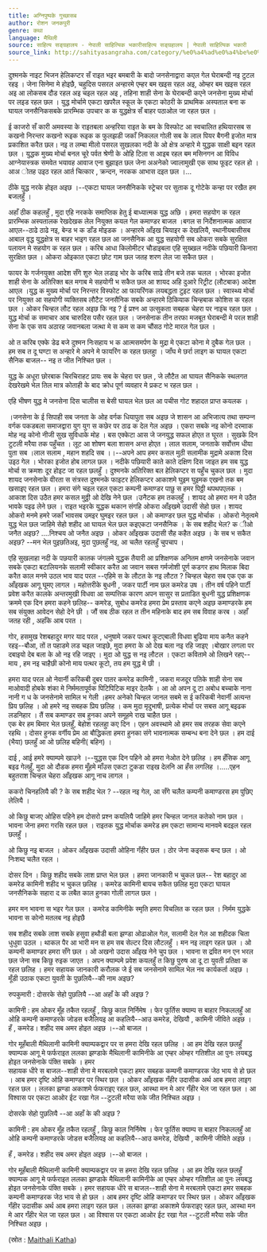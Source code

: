 ```yaml
---
title: अग्‍निपुष्‍पके गुच्‍छासब
author: रोशन जनकपुरी
genre: कथा
language: मैथिली
source: साहित्य सङ्ग्रहालय - नेपाली साहित्यिक भकारीसाहित्य सङ्ग्रहालय | नेपाली साहित्यिक भकारी
source_link: http://sahityasangraha.com/category/%e0%a4%ad%e0%a4%be%e0%a4%b7%e0%a4%be-%e0%a4%ad%e0%a4%be%e0%a4%b7%e0%a5%80-%e0%a4%b8%e0%a4%be%e0%a4%b9%e0%a4%bf%e0%a4%a4%e0%a5%8d%e0%a4%af/%e0%a4%ae%e0%a5%88%e0%a4%a5%e0%a4%bf%e0%a4%b2%e0%a5%80-%e0%a4%b0%e0%a4%9a%e0%a4%a8%e0%a4%be/
---
```


दुश्‍मनके नाइट भिजन हेलिकप्‍टर सँ राइत भइर बमबारी के बादो जनसेनाद्वारा कएल गेल घेराबन्‍दी नइ टुटल रहइ । जेना सिनेमा मे होइछै, चहुदिस पसरल अन्‍हारमे एम्‍हर बम खइस रहल अइ, ओम्‍हर बम खइस रहल अइ आ लोकसब दौड रहल अइ चइल रहल अइ , तहिना शाही सेना के घेराबन्‍दी कएने जनसेना मुख्‍य मोर्चा पर लइड रहल छल । युद्ध मोर्चामे एकटा खपरैल स्‍कूल के एकटा कोठरी के प्राथमिक अस्‍पताल बना क घायल जनसैनिकसबके प्रारम्‍भिक उपचार क क युद्धक्षेत्र सँ बाहर पठाओल जा रहल छल ।

ई काजरो सँ कारी अमवस्‍या के राइतबला अन्‍हरिया राइत के बम के विस्‍फोट आ स्‍वचालित हथियारसब स कखनो निरन्‍तर कखनो रूइक रूइक क फुलझडी जकाँ निकलल गोली सब के लाल पियर बैगनी इजोत मात्र प्रकाशित करैत छल। नइ त लम्‍बा मीलो पसरल सुखलका नदी के ओ क्षेत्र अन्‍हारे मे युद्धक साक्षी बइन रहल छल । युद्धक मुख्‍य मोर्चा बनल चूरे पर्वत श्रेणी के ओहि टिला स आइब रहल बम मसिनगन आ विविध आग्‍नेयास्‍त्रक समवेत भयावह आवाज एना बुझाइत छल जेना अअनेको ज्‍वालामुखी एक साथ फूइट रहल हो । आअ ोतह उइठ रहल आर्त चित्‍कार , क्रन्‍दन, नरकक आभास दइत छल ।...

ठीके युद्ध नरके होइत अइछ ।--एकटा घायल जनसैनिकके स्‍ट्रेचर पर सुताक दू गोटेके कन्‍हा पर रखैत हम बजलहुँ ।

अहाँ ठीक कहलहुँ , मुदा एहि नरकके समाप्‍तिक हेतु ई बाध्‍यात्‍मक युद्ध अछि । हमरा सहयोग क रहल प्रारम्‍भिक अस्‍पतालक रेखदेखक लेल नियुक्त कयल गेल कमाण्‍डर बाजल ।बगल स निर्देशनात्‍मक आवाज आएल--ठाढे ठाढे नइ, बेन्‍ड भ क डाँड मोइडक । अन्‍हारमे आँइख चियाइर क देखलियै, स्‍थानीयबासीसब आबाल वृद्ध युद्धक्षेत्र स बाहर भाइग रहल छल आ जनसैनिक आ युद्ध सहयोगी सब ओकरा सबके सुरक्षित पलायन मे सहयोग क रहल छल । करिब आधा किलोमीटर चौडाइबला एहि सुख्‍खल नदीके पछियारी किनारा सुरक्षित छल । ओकरा ओइकात एकटा छोट गाम छल जतह शरण लेल जा सकैत छल ।

फायर के गर्जनयुक्त आदेश सँगे शुरु भेल लडाइ भोर के करिब साढे तीन बजे तक चलल । भोरका इजोत शाही सेना के अतिरिक्त बल मगाब मे सहयोगी भ सकैत छल आ शायद अहि दुआरे रिट्रीट (लौटबाक) आदेश आएल ।युद्ध क मुख्‍य मोर्चा पर निरन्‍तर विस्‍फोट आ फायरिंगक लयबद्धता टुइट रहल छल । स्‍वास्‍थ्‍य मोर्चा पर नियुक्त आ सहयोगी व्‍यक्तिसब लौटैट जनसैनिक सबके अन्‍हारमे ठिकियाक चिन्‍हबाक कोशिस क रहल छल । ओकर चिन्‍हल लौट रहल अइछ कि नइ ? ई प्रश्‍न आ उत्‍सुकता सबहक चेहरा पर नाइच रहल छल ।युद्ध मोर्चा क समाचार आब चारुदिस पसैर रहल छल । जनसेनाक तीन तरफा मजबूत घेराबन्‍दी मे परल शाही सेना के एक सय अठारह जवानबला जत्‍था मे स कम स कम चौंसठ गोटे मारल गेल छल ।

ओ त करिब एक्‍के डेढ बजे दुश्‍मन निःसहाय भ क आत्‍मसमर्पण के मुद्रा मे एकटा कोना मे दुबैक गेल छल । हम सब त दू घण्‍टा स अन्‍हारे मे अपने मे फायरिंग क रहल छलहुा । जाँघ मे छर्रा लाइग क घायल एकटा सैनिक बाजल-- नइ त जीत निश्‍चित छल ।

युद्ध के अधूरा छोरबाक चिरचिराहट प्रायः सब के चेहरा पर छल , जे लौटैत आ घायल सैनिकके स्‍थलगत देखरेखमे भेल तिल मात्र कोताही के बाद क्रोध पूर्ण व्‍यवहार मे प्रकट भ रहल छल ।

एहि भीषण युद्ध मे जनसेना दिस चालीस स बेसी घायल भेल छल आ पचीस गोट शहादत प्राप्‍त कयलक ।

।जनसेना के ई सिपाही सब जनता के ओह वर्गक धियापुता सब अइछ जे शासन आ अभिजात्‍य तथा सम्‍पन्‍न वर्गक पकडबला समाजद्वारा युग युग स कछेर पर ठाढ क देल गेल अइछ । एकरा सबके नइ कोनो दरमााक मोह नइ कोनो नीजी सुख सुविधाके मोह । बस एक्‍केटा आस जे जनयुद्ध सफल होएत त घूरत । सुखके दिन टुटली मरैया तक पहुँचत । लूट आ शोषण बला शासन अन्‍त होएत । लाल सलाम, जनताके सर्वोत्तम धीया पुता सब ।लाल सलाम , महान शहदि सब ।।--अपने आप हमर कसल मुठी सलामीक मुद्रामे अकाश दिस उइठ गेल । भोरका इजोत होब लागल छल । नदीके पछियारी काते काते दक्षिण दिस जाइत हम सब युद्ध मोर्चा स क्रमशः दूर होइट जा रहल छलहुँ । दुश्‍मनके अतिरिक्त बल हेलिकप्‍टर स पहुँच चुकल छल । मुदा शायद जनसेनाके वीरता स संत्रस्‍त दुश्‍मनके फाइटर हेलिकप्‍टर आकाशमे घुइम घुइमक एखनो तक बम खसाइए रहल छल । हमरा संगे चइल रहल एकटा कम्‍पनी कमाण्‍डर पाछु स हमर पिठ्ठी थपथपएलक ।आकाश दिस उठैत हमर कसल मुठ्ठी ओ देखि नेने छल ।उनैटक हम तकलहुँ । शायद ओ हमरा मन मे उठैत भावके पइढ लेने छल । राइत भइरके युद्धक थकान संगहि ओकरा आँइखमे उदासी सेहो छल । शायद ओकरो मनमे हमरे जकाँ भावसब उमइर घुमइर रहल छल । ओ कमाण्‍डर छल युद्ध मोर्चाक । ओकरो नेतृत्‍वमे युद्ध भेल छल जाहिमे सेहो शहीद आ घायल भेल छल कइएकटा जनसैनिक । के सब शहीद भेल? क ीओ जनैत अइछ? ....निश्‍चय ओ जनैत अइछ । ओकर आँइखक उदासी सैह कहैत अइछ । के सब भ सकैत अइछ? --मन भेल पुइछतिअइ, मुदा पुछलहुँ नइ, आ चलैत रहलहुँ चुपचाप ।

एहि सुखलाहा नदी के पछयारी कातक जंगलमे युद्धक तैयारी आ प्रशिक्षणक अनितम क्षणमे जनसेनाके जवान सबके एकटा बटालियनके सलामी स्‍वीकार करैत आ जवान सबस गर्मजोशी पूर्ण कडगर हाथ मिलाक बिदा करैत काल मनमे उठल भाव याद परल --एहिमे स के लौटत के नइ लौटत ? चिन्‍हल चेहरा सब एक एक क आँइखक आगू घूमए लागल । महोत्तरीके बुधनी , जकर पार्टी नाम छल कमरेड उष । तीन वर्ष पहिने पार्टी प्रवेश करैत कालके अन्‍तरमुखी विधवा आ सम्‍पत्तिक कारण अपन सासुर स प्रताडित बुधनी युद्ध प्रशिक्षणक क्रममे एक दिन हमरा कहने छलिह-- कमरेड, सुबोध कमरेड हमरा प्रेम प्रस्‍ताव कएने अइछ कमाण्‍डरके हम सब संयुक्त आवेदन सेहो देने छी । जौं सब ठीक रहल त तीन महिनाके बाद हम सब विवाह करब । अहाँ जतह रही , अहाँके आब परत ।

गोर, हसमुख रेशबहादुर मगर याद परल , धनुषामे जकर पत्‍थर कूटएबाली विधवा बुढिया माय कनैत कहने रहइ--बौआ, तों त पहाडमे लड चइल जाइछे, मुदा हमरा के ओ देख बला नइ रहि जाइए ।बोखार लगला पर दबाइयो देब बला के ओ नइ रहि जाइए । मुदा ओ युद्ध स नइ लौटल । एकटा कवितामे ओ लिखने रहए-- माय , हम नइ चाहैछी कोनो माय पत्‍थर कूटो, तय हम युद्ध मे छी ।

हमरा याद परल ओ नेवार्नी करिकबी दुबर पातर कमरेड कामिनी , जकरा मजदूर पतिके शाही सेना सब माओवादी होबके शंका मे निर्ममतापूर्वक पिटिपिटिक माइर देलकै । आ ओ अपन दू टा अबोध बच्‍चाके नाना नानी ग ध के जनसेनामे सामिल भ गेली ।हमर अनेको चिन्‍हल जानल सबमे स ई करिकबी नेवार्नी अत्‍यन्‍त प्रिय छलिह । ओ हमरे नइ सबहक प्रिय छलिह । कम मुदा मृदुभाषी, प्रत्‍येक मोर्चा पर सबस आगू बइढक लडनिहार । तैं सब कमाण्‍डर सब हुनका अपने समूहमे राख चाहैत छल ।  
एक बेर हम बिमार भेल छलहुँ, बेहोश रहलहुा कए दिन । एहन अवस्‍थामे ओ हमर सब तरहक सेवा कएने रहथि । दोसर हुनक वर्गीय प्रेम आ बौद्धिकता हमरा हुनका संगे भावनात्‍मक सम्‍बन्‍ध बना देने छल । हम दाई (भैया) छलहुँ आ ओ छलिह बहिनी( बहिन) ।

दाई , आई हमरे क्‍याम्‍पमे खाउने ।--युद्धस एक दिन पहिने ओ हमरा नेओत देने छलिह । हम हँसिक आगू बइढ गेलहुँ, मुदा ओ दौडक हमरा मूँहमे माँउस एकटा टुकडा राइख देलनि आ हँस लगलिह ।.....एहन बहुतराश चिन्‍हल चेहरा आँइखक आगू नाच लागल ।

ककरो चिनहलियै की ? के सब शहीद भेल ? --रहल नइ गेल, आ सँगे चलैत कम्‍पनी कमाण्‍डरस हम पुछिए लेलियै ।

ओ किछु बाजए ओहिस पहिने हम दोसरो प्रश्‍न कयलियै जाहिमे हमर चिन्‍हल जानल कतेको नाम छल । भावना जेना हमरा गरसि रहल छल । राइतक युद्ध मोर्चाक कमरेड हम एकटा सामान्‍य मानवमे बदइल रहल छलहुँ ।

ओ किछु नइ बाजल । ओकर आँइखक उदासी ओहिना गँहीर छल । ठोर जेना कइसक बन्‍द छल । ओ निःशब्‍द चलैत रहल ।

दोसर दिन । किछु शहीद सबके लाश प्राप्‍त भेल छल । हमरा जानकारी भ चुकल छल-- रेश बहादुर आ कमरेड कामिनी शहीद भ चुकल छलिह । कमरेड कामिनी बायच सकैत छलिह मुदा एकटा घायल जनसैनिकके सहारा द क लबैत काल हुनका गोली लागल छल ।

हमर मन भावना स भइर गेल छल । कमरेड कामिनीके स्‍मृति हमरा विचलित क रहल छल । निर्मम युद्धके भावना स कोनो मतलब नइ होइछै

सब शहीद सबके लाश सबके हसुवा हथौडी बला झण्‍डा ओढाओल गेल, सलामी देल गेल आ शहीदक चिता धुधुवा उठल । थाकल पैर आ भारी मन स हम सब सेल्‍टर दिस लौटलहुँ । मन नइ लाइग रहल छल । ओ कम्‍पनी कमाण्‍डर हमरा सँगे छल । ओ अखनो उदास आँइख नेने चुप छल । भावना स द्रवित मन एन भरल छल जेना सब किछु रुइक जाएत । अपन क्‍याम्‍पमे प्रवेश कयलहुँ त किछु पुरुष आ दू टा युवती प्रतिक्षा क रहल छलिह । हमर सहायक जानकारी करौलक जे ई सब जनसेनामे सामिल भेल नव कार्यकर्ता अइछ । मूँडी उठाक एकटा युवती के पुछलियै--की नाम अइछ?

रुपकुमारी : दोसरके सेहो पुछलियै --आ अहाँ के की अइछ ?

कामिनी : हम ओकर मूँह तकैत रहलहुँ , किछु काल निर्निमेष । फेर फूर्तिस क्‍याम्‍प स बाहार निकललहुँ आ ओहि कम्‍पनी कमाण्‍डरके जोडस बजैलियइ आ कहलियै--आउ कमरेड, देखियौ , कामिनी जीविते अइछ ।  
हँ , कमरेड। शहीद सब अमर होइत अइछ ।--ओ बाजल ।

गोर मूहँबाली मैथिलानी कामिनी क्‍याम्‍पकद्वार पर स हमरा देखि रहल छलिह । आ हम देखि रहल छलहुँ क्‍याम्‍पक आगू मे फर्फराइत ललका झण्‍डाके मैथिलानी कामिनीके आ एम्‍हर ओम्‍हर गतिशील आ पुनः लयबद्ध होइत जनसेनाके पंक्ति सबके । हमर  
सहायक धीरे स बाजल--शाही सेना मे मरबलामे एकटा हमर सबहक कम्‍पनी कमाण्‍डरक जेठ भाय से हो छल । आब हमर दृष्‍टि ओहि कमाण्‍डर पर स्‍थिर छल । ओकर आँइखक गँहीर उदासीक अर्थ आब हमरा लाइग रहल छल । ललका झण्‍डा अकाशमे र्फफराइए रहल छल, आस्‍था मन मे आर गँहीर भेल जा रहल छल । आ विश्‍वास पर एकटा आओर ईट रखा गेल --टुटली मरैया सके जीत निश्‍चित अइछ ।

दोसरके सेहो पुछलियै --आ अहाँ के की अइछ ?

कामिनी : हम ओकर मूँह तकैत रहलहुँ , किछु काल निर्निमेष । फेर फूर्तिस क्‍याम्‍प स बाहार निकललहुँ आ ओहि कम्‍पनी कमाण्‍डरके जोडस बजैलियइ आ कहलियै--आउ कमरेड, देखियौ , कामिनी जीविते अइछ ।

हँ , कमरेड। शहीद सब अमर होइत अइछ ।--ओ बाजल ।

गोर मूहँबाली मैथिलानी कामिनी क्‍याम्‍पकद्वार पर स हमरा देखि रहल छलिह । आ हम देखि रहल छलहुँ क्‍याम्‍पक आगू मे फर्फराइत ललका झण्‍डाके मैथिलानी कामिनीके आ एम्‍हर ओम्‍हर गतिशील आ पुनः लयबद्ध होइत जनसेनाके पंक्ति सबके । हमर सहायक धीरे स बाजल--शाही सेना मे मरबलामे एकटा हमर सबहक कम्‍पनी कमाण्‍डरक जेठ भाय से हो छल । आब हमर दृष्‍टि ओहि कमाण्‍डर पर स्‍थिर छल । ओकर आँइखक गँहीर उदासीक अर्थ आब हमरा लाइग रहल छल । ललका झण्‍डा अकाशमे र्फफराइए रहल छल, आस्‍था मन मे आर गँहीर भेल जा रहल छल । आ विश्‍वास पर एकटा आओर ईट रखा गेल --टुटली मरैया सके जीत निश्‍चित अइछ ।

(स्रोत : [Maithali Katha](http://maithili-katha.blogspot.com/))
